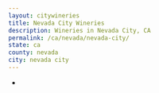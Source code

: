 ```yaml
---
layout: citywineries
title: Nevada City Wineries
description: Wineries in Nevada City, CA
permalink: /ca/nevada/nevada-city/
state: ca
county: nevada
city: nevada city
---
```

-

